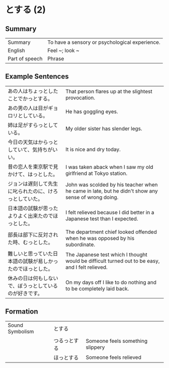 # とする (2)

## Summary

<table><tr>   <td>Summary</td>   <td>To have a sensory or psychological experience.</td></tr><tr>   <td>English</td>   <td>Feel ~; look ~</td></tr><tr>   <td>Part of speech</td>   <td>Phrase</td></tr></table>

## Example Sentences

<table><tr>   <td>あの人はちょっとしたことでかっとする。</td>   <td>That person flares up at the slightest provocation.</td></tr><tr>   <td>あの男の人は目がギョロリとしている。</td>   <td>He has goggling eyes.</td></tr><tr>   <td>姉は足がすらっとしている。</td>   <td>My older sister has slender legs.</td></tr><tr>   <td>今日の天気はからっとしていて、気持ちがいい。</td>   <td>It is nice and dry today.</td></tr><tr>   <td>昔の恋人を東京駅で見かけて、はっとした。</td>   <td>I was taken aback when I saw my old girlfriend at Tokyo station.</td></tr><tr>   <td>ジョンは遅刻して先生に叱られたのに、けろっとしていた。</td>   <td>John was scolded by his teacher when he came in late, but he didn't show any sense of wrong doing.</td></tr><tr>   <td>日本語の試験が思ったよりよく出来たのでほっとした。</td>   <td>I felt relieved because I did better in a Japanese test than I expected.</td></tr><tr>   <td>部長は部下に反対された時、むっとした。</td>   <td>The department chief looked offended when he was opposed by his subordinate.</td></tr><tr>   <td>難しいと思っていた日本語の試験が易しかったのでほっとした。</td>   <td>The Japanese test which I thought would be difficult turned out to be easy, and I felt relieved.</td></tr><tr>   <td>休みの日は何もしないで、ぼうっとしているのが好きです。</td>   <td>On my days off I like to do nothing and to be completely laid back.</td></tr></table>

## Formation

<table class="table"><tbody><tr class="tr head"><td class="td"><span class="bold">Sound Symbolism</span></td><td class="td"><span class="concept">とする</span></td><td class="td"></td></tr><tr class="tr"><td class="td"></td><td class="td"><span>つるっ</span><span class="concept">とする</span></td><td class="td"><span>Someone feels something slippery</span></td></tr><tr class="tr"><td class="td"></td><td class="td"><span>ほっ</span><span class="concept">とする</span></td><td class="td"><span>Someone feels relieved</span></td></tr></tbody></table>

